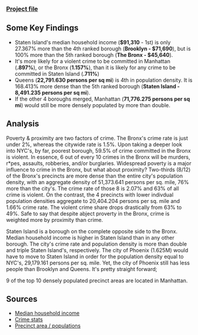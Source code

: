 ### [Project file](https://github.com/AnthonySanchez2000/IncomeAndCrime-PowerPivot/blob/main/PowerPivotProject.xlsx)

## Some Key Findings
* Staten Island's median household income (**$91,310** - 1st) is only 27.367% more than the 4th ranked borough (**Brooklyn - $71,690**), but is 100% more than the 5th ranked borough (**The Bronx - $45,640**).
* It's more likely for a violent crime to be committed in Manhattan (**.897%**), or the Bronx (**1.157%**), than it is likely for any crime to be committed in Staten Island (**.711%**)
* Queens (**22,791.630 persons per sq mi**) is 4th in population density. It is 168.413% more dense than the 5th ranked borough (**Staten Island - 8,491.235 persons per sq mi**).
* If the other 4 boroughs merged, Manhattan (**71,776.275 persons per sq mi**) would still be more densely populated by more than double.

## Analysis
Poverty & proximity are two factors of crime. The Bronx's crime rate is just under 2%, whereas the citywide rate is 1.5%. Upon taking a deeper look into NYC's, by far, poorest borough, 59.5% of crime committed in the Bronx is violent. In essence, 6 out of every 10 crimes in the Bronx will be murders, r*pes, assaults, robberies, and/or burglaries. Widespread poverty is a major influence to crime in the Bronx, but what about proximity? Two-thirds (8/12) of the Bronx's precincts are more dense than the entire city's population density, with an aggregate density of 51,373.641 persons per sq. mile, 76% more than the city's. The crime rate of those 8 is 2.07% and 63% of all crime is violent. On the contrast, the 4 precincts with lower indivdual population densities aggregate to 20,404.204 persons per sq. mile and 1.66% crime rate. The violent crime share drops drastically from 63% to 49%. Safe to say that despite abject proverty in the Bronx,  crime is weighted more by proximity than crime.

Staten Island is a borough on the complete opposite side to the Bronx. Median household income is higher in Staten Island than in any other borough. The city's crime rate and population density is more than double and triple Staten Island's, respectively. The city of Phoenix (1.625M) would have to move to Staten Island in order for the population density equal to NYC's, 29,179.161 persons per sq. mile. Yet, the city of Phoenix still has less people than Brooklyn and Queens. It's pretty straight forward; 

9 of the top 10 densely populated precinct areas are located in Manhattan.

## Sources
* [Median household income](https://furmancenter.org/neighborhoods)
* [Crime stats](https://www.nyc.gov/site/nypd/stats/crime-statistics/borough-and-precinct-crime-stats.page#bronx)
* [Precinct area / populations](https://nyc.maps.arcgis.com/apps/instant/sidebar/index.html?appid=8153f961507040de8dbf9a53145f18c4)
